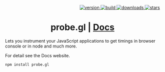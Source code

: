 <p align="right">
  <a href="https://npmjs.org/package/probe.gl">
    <img src="https://img.shields.io/npm/v/probe.gl.svg?style=flat-square" alt="version" />
  </a>
  <a href="https://travis-ci.org/uber/probe.gl">
    <img src="https://img.shields.io/travis/uber-web/probe.gl/master.svg?style=flat-square" alt="build" />
  </a>
  <a href="https://npmjs.org/package/probe.gl">
    <img src="https://img.shields.io/npm/dm/probe.gl.svg?style=flat-square" alt="downloads" />
  </a>
  <a href="http://starveller.sigsev.io/uber-web/probe.gl">
    <img src="http://starveller.sigsev.io/api/repos/uber-web/probe.gl/badge" alt="stars" />
  </a>
</p>

<h1 align="center">probe.gl | <a href="https://uber-web.github.io/probe.gl">Docs</a></h1>

Lets you instrument your JavaScript applications to get timings in browser console or in node and much more.

For detail see the Docs website.

```
npm install probe.gl
```
